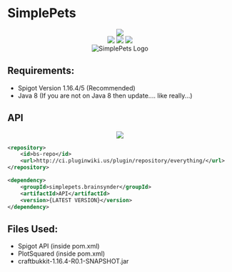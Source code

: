 # SimplePets
<div align="center">
  <img src="https://pluginwiki.us/version/buildnumber.svg"></br>
  <img src="https://ci.pluginwiki.us/job/SimplePets/badge/icon?subject=Master"> 
  <img src="https://ci.pluginwiki.us/job/SimplePets-Experimental/badge/icon?subject=Experimental"> 
  <img src="https://ci.pluginwiki.us/job/SimplePets_v5/badge/icon?subject=v5%20Recode"></br>
  <img src="https://i.imgur.com/60pNn41.jpg" alt="SimplePets Logo">
</div>

## Requirements:
- Spigot Version 1.16.4/5 (Recommended)
- Java 8 (If you are not on Java 8 then update.... like really...)

## API
<div align="center">
    <img src="https://pluginwiki.us/version/buildversion.svg"><br>
</div>

```xml
<repository>
    <id>bs-repo</id>
    <url>http://ci.pluginwiki.us/plugin/repository/everything/</url>
</repository>

<dependency>
    <groupId>simplepets.brainsynder</groupId>
    <artifactId>API</artifactId>
    <version>{LATEST VERSION}</version>
</dependency>
```


## Files Used:
- Spigot API (inside pom.xml)
- PlotSquared (inside pom.xml)
- craftbukkit-1.16.4-R0.1-SNAPSHOT.jar
